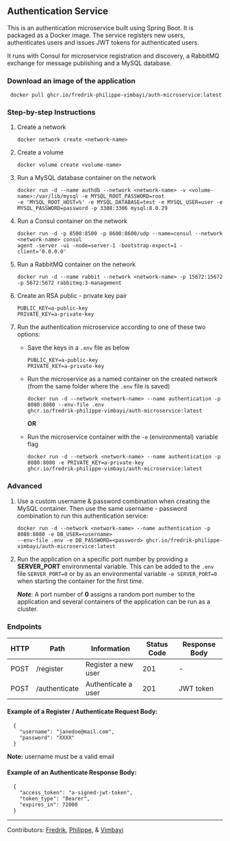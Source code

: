 ## Authentication Service

This is an authentication microservice built using Spring Boot. It is packaged as a Docker image. The service registers
new users, authenticates users and issues JWT tokens for authenticated users.

It runs with Consul for microservice registration and discovery, a RabbitMQ exchange for message publishing and a
MySQL database.

### Download an image of the application
   ```
    docker pull ghcr.io/fredrik-philippe-vimbayi/auth-microservice:latest
   ```

### Step-by-step Instructions
1. Create a network
    ```
    docker network create <network-name>
    ``` 
2. Create a volume
   ```
   docker volume create <volume-name>
   ```
3. Run a MySQL database container on the network
   ```
   docker run -d --name authdb --network <network-name> -v <volume-name>:/var/lib/mysql -e MYSQL_ROOT_PASSWORD=root
   -e 'MYSQL_ROOT_HOST=%' -e MYSQL_DATABASE=test -e MYSQL_USER=user -e MYSQL_PASSWORD=password -p 3308:3306 mysql:8.0.29
   ```
4. Run a Consul container on the network
    ```
    docker run -d -p 8500:8500 -p 8600:8600/udp --name=consul --network <network-name> consul
    agent -server -ui -node=server-1 -bootstrap-expect=1 -client='0.0.0.0'
    ```
5. Run a RabbitMQ container on the network
   ```
   docker run -d --name rabbit --network <network-name> -p 15672:15672 -p 5672:5672 rabbitmq:3-management
   ``` 
6. Create an RSA public - private key pair
    ```
    PUBLIC_KEY=a-public-key
    PRIVATE_KEY=a-private-key
    ```

7. Run the authentication microservice according to one of these two options:
    - Save the keys in a `.env` file as below
        ```
        PUBLIC_KEY=a-public-key
        PRIVATE_KEY=a-private-key
        ```
    - Run the microservice as a named container on the created network (from the same folder where
      the `.env` file is saved)
       ```
       docker run -d --network <network-name> --name authentication -p 8080:8080 --env-file .env
       ghcr.io/fredrik-philippe-vimbayi/auth-microservice:latest
       ``` 

      **OR**

    - Run the microservice container with the `-e` (environmental) variable flag
       ```
       docker run -d --network <network-name> --name authentication -p 8080:8080 -e PRIVATE_KEY=a-private-key
       ghcr.io/fredrik-philippe-vimbayi/auth-microservice:latest
       ``` 

### Advanced

1. Use a custom username & password combination when creating the MySQL container. Then use the same username -
   password combination to run this authentication service:

    ```
    docker run -d --network <network-name> --name authentication -p 8080:8080 -e DB_USER=<username>
    --env-file .env -e DB_PASSWORD=<password> ghcr.io/fredrik-philippe-vimbayi/auth-microservice:latest
    ``` 

2. Run the application on a specific port number by providing a **SERVER_PORT** environmental variable. This can be
   added to the `.env` file `SERVER_PORT=0` or by as an environmental variable `-e SERVER_PORT=0` when starting the
   container for the first time.

   _**Note**_: A port number of **0** assigns a random port number to the application and several containers of the
   application
   can be run as a cluster.

### Endpoints

| HTTP | Path          | Information         | Status Code | Response Body |
|------|---------------|---------------------|-------------|---------------|
| POST | /register     | Register a new user | 201         | -             |
| POST | /authenticate | Authenticate a user | 201         | JWT token     |

#### Example of a Register / Authenticate Request Body:
```
  {
    "username": "janedoe@mail.com",
    "password": "XXXX"
  }
```

**Note:** username must be a valid email

#### Example of an Authenticate Response Body:

```
  {
    "access_token": "a-signed-jwt-token",
    "token_type": "Bearer",
    "expires_in": 72000
  }
```
______________________________________________________________________________________________________________________________________________________________________________       
Contributors: [Fredrik](https://github.com/ErikssonF), [Philippe](https://github.com/Philippevial),
& [Vimbayi](https://github.com/Vimbayinashe)
